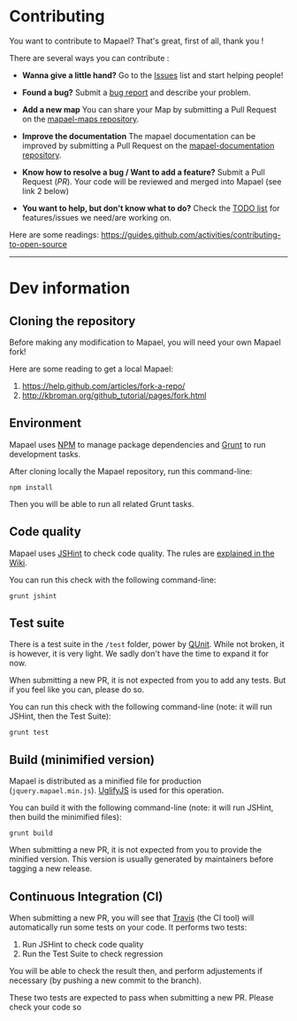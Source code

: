 # Contributing

You want to contribute to Mapael? That's great, first of all, thank you !

There are several ways you can contribute :

- **Wanna give a little hand?** Go to the [Issues](https://github.com/neveldo/jQuery-Mapael/issues) list and start helping people!

- **Found a bug?** Submit a [bug report](https://github.com/neveldo/jQuery-Mapael/issues) and describe your problem.

- **Add a new map** You can share your Map by submitting a Pull Request on the [mapael-maps repository](https://github.com/neveldo/mapael-maps).

- **Improve the documentation** The mapael documentation can be improved by submitting a Pull Request on the [mapael-documentation repository](https://github.com/neveldo/mapael-documentation).

- **Know how to resolve a bug / Want to add a feature?** Submit a Pull Request (*PR*). Your code will be reviewed and merged into Mapael (see link 2 below)

- **You want to help, but don't know what to do?** Check the [TODO list](https://github.com/neveldo/jQuery-Mapael/wiki/TODO-list) for features/issues we need/are working on.

Here are some readings: <https://guides.github.com/activities/contributing-to-open-source>

---

# Dev information

## Cloning the repository

Before making any modification to Mapael, you will need your own Mapael fork!

Here are some reading to get a local Mapael:
1. <https://help.github.com/articles/fork-a-repo/>
1. <http://kbroman.org/github_tutorial/pages/fork.html>

## Environment

Mapael uses [NPM](https://www.npmjs.com/) to manage package dependencies 
and [Grunt](https://gruntjs.com/) to run development tasks.

After cloning locally the Mapael repository, run this command-line:
```
npm install
```

Then you will be able to run all related Grunt tasks.

## Code quality

Mapael uses [JSHint](http://jshint.com/about/) to check code quality.
The rules are [explained in the Wiki](https://github.com/neveldo/jQuery-Mapael/wiki/JSHint).

You can run this check with the following command-line:
```
grunt jshint
```

## Test suite

There is a test suite in the `/test` folder, power by [QUnit](http://qunitjs.com/).
While not broken, it is however, it is very light. We sadly don't have the time to expand it for now.

When submitting a new PR, it is not expected from you to add any tests. 
But if you feel like you can, please do so.

You can run this check with the following command-line 
(note: it will run JSHint, then the Test Suite):
```
grunt test
```

## Build (minimified version)

Mapael is distributed as a minified file for production (`jquery.mapael.min.js`).
[UglifyJS](http://lisperator.net/uglifyjs/) is used for this operation.

You can build it with the following command-line 
(note: it will run JSHint, then build the minimified files):
```
grunt build
```

When submitting a new PR, it is not expected from you to provide the minified version.
This version is usually generated by maintainers before tagging a new release.

## Continuous Integration (CI)

When submitting a new PR, you will see that [Travis](https://travis-ci.org/) (the CI tool)
will automatically run some tests on your code. It performs two tests:
1. Run JSHint to check code quality
2. Run the Test Suite to check regression

You will be able to check the result then, and perform adjustements if necessary
(by pushing a new commit to the branch).

These two tests are expected to pass when submitting a new PR.
Please check your code so 
